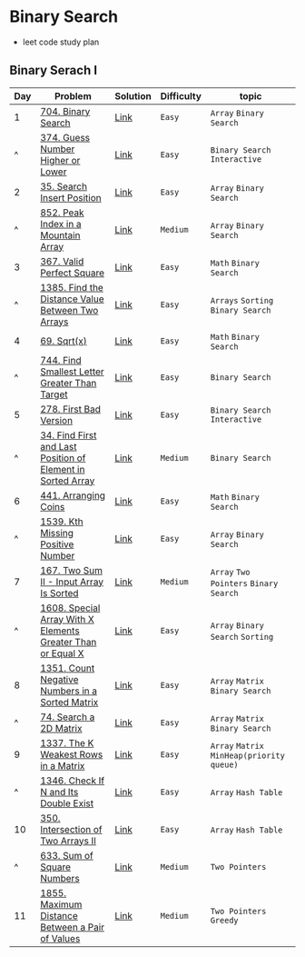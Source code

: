 # Binary Search
- leet code study plan


## Binary Serach I
|Day|Problem|Solution|Difficulty|topic|
|---|-------|--------|----------|-----|
|1|[704. Binary Search](https://leetcode.com/problems/binary-search/?envType=study-plan&id=binary-search-i)|[Link](./BinarySearchI/704-binary_search.cpp)|`Easy`|`Array` `Binary Search`|
|^|[374. Guess Number Higher or Lower](https://leetcode.com/problems/guess-number-higher-or-lower/description/?envType=study-plan&id=binary-search-i)|[Link](./BinarySearchI/374-guess_number_higher_or_lower.cpp)|`Easy`|`Binary Search` `Interactive`|
|2|[35. Search Insert Position](https://leetcode.com/problems/search-insert-position/description/?envType=study-plan&id=binary-search-i)|[Link](./BinarySearchI/35-search_insert_position.cpp)|`Easy`|`Array` `Binary Search`|
|^|[852. Peak Index in a Mountain Array](https://leetcode.com/problems/peak-index-in-a-mountain-array/description/?envType=study-plan&id=binary-search-i)|[Link](./BinarySearchI/852-peak_index_in_a_mountain_array.cpp)|`Medium`|`Array` `Binary Search`|
|3|[367. Valid Perfect Square](https://leetcode.com/problems/valid-perfect-square/)|[Link](./BinarySearchI/367-valid_perfect_square.cpp)|`Easy`|`Math` `Binary Search`|
|^|[1385. Find the Distance Value Between Two Arrays](https://leetcode.com/problems/find-the-distance-value-between-two-arrays/description/?envType=study-plan&id=binary-search-i)|[Link](./BinarySearchI/1385-find_the_distance_value_between_two_arrays.cpp)|`Easy`|`Arrays` `Sorting` `Binary Search`|
|4|[69. Sqrt(x)](https://leetcode.com/problems/sqrtx/?envType=study-plan&id=binary-search-i)|[Link](./BinarySearchI/69-sqrt(x).cpp)|`Easy`|`Math` `Binary Search`|
|^|[744. Find Smallest Letter Greater Than Target](https://leetcode.com/problems/find-smallest-letter-greater-than-target/?envType=study-plan&id=binary-search-i)|[Link](./BinarySearchI/744-find_smallest_letter_greater_than_target.cpp)|`Easy`|`Binary Search`|
|5|[278. First Bad Version](https://leetcode.com/problems/first-bad-version/description/?envType=study-plan&id=binary-search-i)|[Link](./BinarySearchI/278-first_bad_version.cpp)|`Easy`|`Binary Search` `Interactive`|
|^|[34. Find First and Last Position of Element in Sorted Array](https://leetcode.com/problems/find-first-and-last-position-of-element-in-sorted-array/description/?envType=study-plan&id=binary-search-i)|[Link](./BinarySearchI/34-find_first_and_last_position_of_element_in_sorted_array.cpp)|`Medium`|`Binary Search`|
|6|[441. Arranging Coins](https://leetcode.com/problems/arranging-coins/description/?envType=study-plan&id=binary-search-i)|[Link](./BinarySearchI/441-arranging_coins.cpp)|`Easy`|`Math` `Binary Search`|
|^|[1539. Kth Missing Positive Number](https://leetcode.com/problems/kth-missing-positive-number/description/?envType=study-plan&id=binary-search-i)|[Link](./BinarySearchI/1539-kth_missing_positive_number.cpp)|`Easy`|`Array` `Binary Search`|
|7|[167. Two Sum II - Input Array Is Sorted](https://leetcode.com/problems/two-sum-ii-input-array-is-sorted/description/?envType=study-plan&id=binary-search-i)|[Link](./BinarySearchI/167-two_sum_II_Input_array_is_sorted.cpp)|`Medium`|`Array` `Two Pointers` `Binary Search`|
|^|[1608. Special Array With X Elements Greater Than or Equal X](https://leetcode.com/problems/special-array-with-x-elements-greater-than-or-equal-x/)|[Link](./BinarySearchI/1608-special_array_with_x_elements_greater_than_or_equal_x.cpp)|`Easy`|`Array` `Binary Search` `Sorting`|
|8|[1351. Count Negative Numbers in a Sorted Matrix](https://leetcode.com/problems/count-negative-numbers-in-a-sorted-matrix/description/?envType=study-plan&id=binary-search-i)|[Link](./BinarySearchI/1351-count_negative_numbers_in_a_sorted_matrix.cpp)|`Easy`|`Array` `Matrix` `Binary Search`|
|^|[74. Search a 2D Matrix](https://leetcode.com/problems/search-a-2d-matrix/description/?envType=study-plan&id=binary-search-i)|[Link](./BinarySearchI/74-search_a_2d_matrix.cpp)|`Easy`|`Array` `Matrix` `Binary Search`|
|9|[1337. The K Weakest Rows in a Matrix](https://leetcode.com/problems/the-k-weakest-rows-in-a-matrix/description/?envType=study-plan&id=binary-search-i)|[Link](./BinarySearchI/1337-the_k_weakest_rows_in_a_matrix.cpp)|`Easy`|`Array` `Matrix` `MinHeap(priority queue)`|
|^|[1346. Check If N and Its Double Exist](https://leetcode.com/problems/check-if-n-and-its-double-exist/)|[Link](./BinarySearchI/1346-check_if_n_and_its_double_exist.cpp)|`Easy`|`Array` `Hash Table`|
|10|[350. Intersection of Two Arrays II](https://leetcode.com/problems/intersection-of-two-arrays-ii/description/?envType=study-plan&id=binary-search-i)|[Link](./BinarySearchI/350-intersection_of_two_arrays_II.cpp)|`Easy`|`Array` `Hash Table`|
|^|[633. Sum of Square Numbers](https://leetcode.com/problems/sum-of-square-numbers/?envType=study-plan&id=binary-search-i)|[Link](./BinarySearchI/633-sum_of_square_numbers.cpp)|`Medium`|`Two Pointers`|
|11|[1855. Maximum Distance Between a Pair of Values](https://leetcode.com/problems/maximum-distance-between-a-pair-of-values/description/?envType=study-plan&id=binary-search-i)|[Link](./BinarySearchI/1855-maximum_distance_between_a_pair_of_values.cpp)|`Medium`|`Two Pointers` `Greedy`|